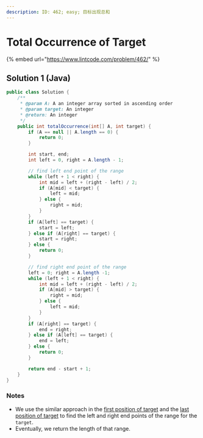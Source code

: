 ```yaml
---
description: ID: 462; easy; 目标出现总和
---
```

# Total Occurrence of Target

{% embed url="https://www.lintcode.com/problem/462/" %}

## Solution 1 (Java)

```java
public class Solution {
    /**
     * @param A: A an integer array sorted in ascending order
     * @param target: An integer
     * @return: An integer
     */
    public int totalOccurrence(int[] A, int target) {
        if (A == null || A.length == 0) {
            return 0;
        }

        int start, end;
        int left = 0, right = A.length - 1;

        // find left end point of the range
        while (left + 1 < right) {
            int mid = left + (right - left) / 2;
            if (A[mid] < target) {
                left = mid;
            } else {
                right = mid;
            }
        }
        if (A[left] == target) {
            start = left;
        } else if (A[right] == target) {
            start = right;
        } else {
            return 0;
        }

        // find right end point of the range
        left = 0; right = A.length -1;
        while (left + 1 < right) {
            int mid = left + (right - left) / 2;
            if (A[mid] > target) {
                right = mid;
            } else {
                left = mid;
            }
        }
        if (A[right] == target) {
            end = right;
        } else if (A[left] == target) {
            end = left;
        } else {
            return 0;
        }

        return end - start + 1;
    }
}
```

### Notes

* We use the similar approach in the [first position of target](first-position-of-target.md) and the [last position of target](last-position-of-target.md) to find the left and right end points of the range for the `target`.
* Eventually, we return the length of that range.
